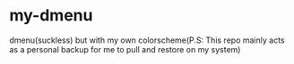 # my-dmenu
dmenu(suckless) but with my own colorscheme(P.S: This repo mainly acts as a personal backup for me to pull and restore on my system) 
